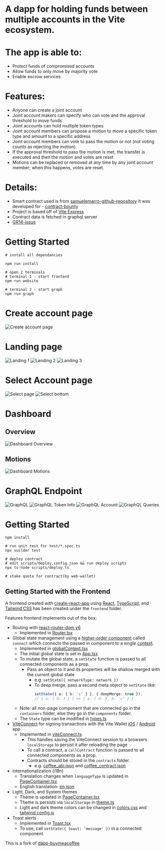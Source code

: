 # A dapp for holding funds between multiple accounts in the Vite ecosystem.

# The app is able to:

- Protect funds of compromised accounts
- Allow funds to only move by majority vote
- Enable escrow services

# Features:

- Anyone can create a joint account
- Joint account makers can specify who can vote and the approval threshold to move funds
- Joint accounts can hold multiple token types
- Joint account members can propose a motion to move a specific token type and amount to a specific address
- Joint account members can vote to pass the motion or not (not voting counts as rejecting the motion)
- If the approval threshold to pass the motion is met, the transfer is executed and then the motion and votes are reset
- Motions can be replaced or removed at any time by any joint account member; when this happens, votes are reset.

# Details:

- Smart contract used is from [samuelemarro-github-repository](https://github.com/samuelemarro/gr13-vite-joint-account) It was developed for - [contract-bounty](https://gitcoin.co/issue/28534)
- Project is based off of [Vite Express](https://github.com/vitelabs/vite-express)
- Contract data is fetched in graphql server
- [GR14-issue](https://gitcoin.co/issue/28943)

# Getting Started

```
# install all dependancies

npm run install

# open 2 terminals
# terminal 1 - start frontend
npm run website

# terminal 2 - start graph
npm run graph
```

# Create account page

![Create account page](https://github.com/777Rob/joint-wallet/blob/main/images/CreateJointAccount.png)

# Landing page

![Landing 1](https://github.com/777Rob/joint-wallet/blob/main/images/Landing.png)
![Landing 2](https://github.com/777Rob/joint-wallet/blob/main/images/Landing2.png)
![Landing 3](https://github.com/777Rob/joint-wallet/blob/main/images/Landing3.png)

# Select Account page

![Select page](https://github.com/777Rob/joint-wallet/blob/main/images/SelectJointAccount.png)
![Select bottom](https://github.com/777Rob/joint-wallet/blob/main/images/SelectBottom.png)

# Dashboard

## Overview

![Dashboard Overview](https://github.com/777Rob/joint-wallet/blob/main/images/DashboardOverview.png)

## Motions

![Dashboard Motions](https://github.com/777Rob/joint-wallet/blob/main/images/DashBoardMotions.png)

# GraphQL Endpoint

![GraphQL](https://github.com/777Rob/joint-wallet/blob/main/images/Gql.png)
![GraphQL Token Info](https://github.com/777Rob/joint-wallet/blob/main/images/GqlTokenInfo.png)
![GraphQL Account](https://github.com/777Rob/joint-wallet/blob/main/images/GqlJointAccount.png)
![GraphQL Queries](https://github.com/777Rob/joint-wallet/blob/main/images/GraphQueries.png)

# Getting Started

```
npm install

# run unit test for test/*.spec.ts
npx vuilder test

# deploy contract
# edit scripts/deploy.config.json && run deploy scripts
npx ts-node scripts/deploy.ts

# stake quota for contract(by web-wallet)

```

## Getting Started with the Frontend

A frontend created with [create-react-app](https://create-react-app.dev/) using [React](https://reactjs.org/), [TypeScript](https://www.typescriptlang.org/), and [Tailwind CSS](https://tailwindcss.com/) has been created under the `frontend` folder.

Features frontend implements out of the box:

- Routing with [react-router-dom v6](https://reactrouter.com/)
  - Implemented in [Router.tsx](frontend/src/components/Router.tsx)
- Global state management using a [higher-order component](https://reactjs.org/docs/higher-order-components.html) called `connect` which connects the passed in component to a single [context](https://reactjs.org/docs/context.html).
  - Implemented in [globalContext.tsx](frontend/src/utils/globalContext.tsx)
  - The initial global state is set in [App.tsx](frontend/src/components/App.tsx)
  - To mutate the global state, a `setState` function is passed to all connected components as a prop.
    - Pass an object to it and its properties will be shallow merged with the current global state
      - e.g. `setState({ networkType: network })`
      - To deep merge, pass a second meta object to `setState` like:
        ```ts
        setState({ a: { b: 'c' } }, { deepMerge: true });
        // { a: { d: 3 } } => { a: { d: 3, b: 'c' } }
        ```
  - Note: all non-page component that are connected go in the `containers` folder, else they go in the `components` folder.
  - The `State` type can be modified in [types.ts](frontend/src/utils/types.ts)
- [ViteConnect](https://github.com/vitelabs/vite-connect-client) for signing transactions with the Vite Wallet [iOS](https://apps.apple.com/us/app/vite-multi-chain-wallet/id1437629486) / [Android](https://play.google.com/store/apps/details?id=net.vite.wallet) app
  - Implemented in [viteConnect.ts](frontend/src/utils/viteConnect.ts)
    - This handles saving the ViteConnect session to a browsers `localStorage` to persist it after reloading the page
    - To call a contract, a `callContract` function is passed to all connected components as a prop.
    - Contracts should be stored in the `contracts` folder.
      - e.g. [coffee_abi.json](contracts/coffee_abi.json) and [coffee_contract.json](contracts/coffee_contract.json)
- internationalization (i18n)
  - Translation changes when `languageType` is updated in [PageContainer.tsx](frontend/src/components/PageContainer.tsx)
  - English translation: [en.json](frontend/src/i18n/en.json)
- Light, Dark, and System themes
  - Theme is updated in [PageContainer.tsx](frontend/src/components/PageContainer.tsx)
  - Theme is persists via `localStorage` in [theme.ts](frontend/src/styles/theme.ts)
  - Light and dark theme colors can be changed in [colors.css](frontend/src/styles/colors.css) and [tailwind.config.js](frontend/tailwind.config.js)
- Toast alerts
  - Implemented in [Toast.tsx](frontend/src/containers/Toast.tsx)
  - To use, call `setState({ toast: 'message' })` in a connected component.

This is a fork of [dapp-buymeacoffee](https://github.com/vitelabs/dapp-buymeacoffee)
